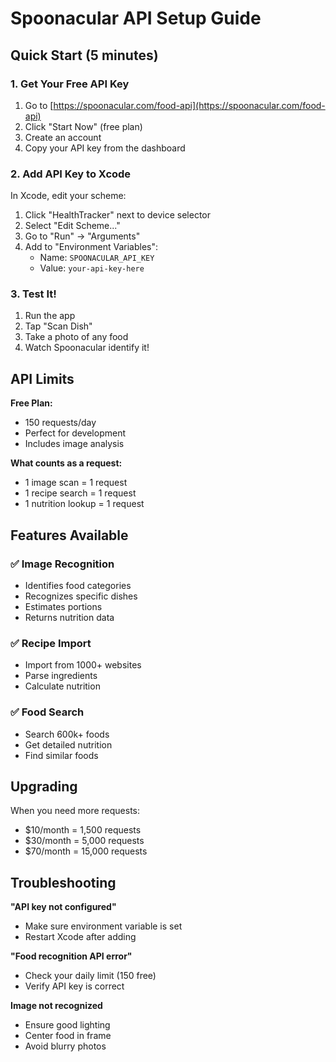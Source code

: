 # Spoonacular API Setup Guide

## Quick Start (5 minutes)

### 1. Get Your Free API Key

1. Go to [https://spoonacular.com/food-api](https://spoonacular.com/food-api)
2. Click "Start Now" (free plan)
3. Create an account
4. Copy your API key from the dashboard

### 2. Add API Key to Xcode

In Xcode, edit your scheme:
1. Click "HealthTracker" next to device selector
2. Select "Edit Scheme..."
3. Go to "Run" → "Arguments"
4. Add to "Environment Variables":
   - Name: `SPOONACULAR_API_KEY`
   - Value: `your-api-key-here`

### 3. Test It!

1. Run the app
2. Tap "Scan Dish"
3. Take a photo of any food
4. Watch Spoonacular identify it!

## API Limits

**Free Plan:**
- 150 requests/day
- Perfect for development
- Includes image analysis

**What counts as a request:**
- 1 image scan = 1 request
- 1 recipe search = 1 request
- 1 nutrition lookup = 1 request

## Features Available

### ✅ Image Recognition
- Identifies food categories
- Recognizes specific dishes
- Estimates portions
- Returns nutrition data

### ✅ Recipe Import
- Import from 1000+ websites
- Parse ingredients
- Calculate nutrition

### ✅ Food Search
- Search 600k+ foods
- Get detailed nutrition
- Find similar foods

## Upgrading

When you need more requests:
- $10/month = 1,500 requests
- $30/month = 5,000 requests
- $70/month = 15,000 requests

## Troubleshooting

**"API key not configured"**
- Make sure environment variable is set
- Restart Xcode after adding

**"Food recognition API error"**
- Check your daily limit (150 free)
- Verify API key is correct

**Image not recognized**
- Ensure good lighting
- Center food in frame
- Avoid blurry photos